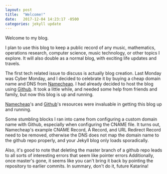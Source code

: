 ```yaml
---
layout: post
title:  "Welcome!"
date:   2017-12-04 14:23:17 -0500
categories: jekyll update
---
```

Welcome to my blog.

I plan to use this blog to keep a public record of any music, mathematics, operations research, computer science, music technology, or other topics I explore. It will also double as a normal blog, with exciting life updates and travels.

The first tech related issue to discuss is actually blog creation. Last Monday was Cyber Monday, and I decided to celebrate it by buying a cheap domain name and DNS from [Namecheap](https://www.namecheap.com). I had already decided to host the blog using [Github](https://github.com). It took a little while, and needed some help from friends and family, but now this blog is up and running.

[Namecheap](https://www.namecheap.com/support/knowledgebase/article.aspx/9645/2208/how-do-i-link-my-domain-to-github-pages)'s and [Github](https://help.github.com/articles/using-a-custom-domain-with-github-pages/)'s resources were invaluable in getting this blog up and running.

Some stumbling blocks I ran into came from configuring a custom domain name with Github, especially when configuring the CNAME file. It turns out, Namecheap's example CNAME Record, A Record, and URL Redirect Record need to be removed, otherwise the DNS does not map the domain name to the github repo properly, and your Jekyll blog only loads sporadically.

Also, it's good to note that deleting the master branch of a github repo leads to all sorts of interesting errors that seem like pointer errors Additionally, once master's gone, it seems like you can't bring it back by pointing the repository to earlier commits. In summary, don't do it, future Katarina!
